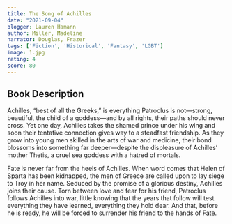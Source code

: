 ```yaml
---
title: The Song of Achilles
date: "2021-09-04"
blogger: Lauren Hamann
author: Miller, Madeline
narrator: Douglas, Frazer
tags: ['Fiction', 'Historical', 'Fantasy', 'LGBT']
image: 1.jpg
rating: 4
score: 80
---
```



## Book Description

Achilles, “best of all the Greeks,” is everything Patroclus is not—strong, beautiful, the child of a goddess—and by all rights, their paths should never cross. Yet one day, Achilles takes the shamed prince under his wing and soon their tentative connection gives way to a steadfast friendship. As they grow into young men skilled in the arts of war and medicine, their bond blossoms into something far deeper—despite the displeasure of Achilles’ mother Thetis, a cruel sea goddess with a hatred of mortals.

Fate is never far from the heels of Achilles. When word comes that Helen of Sparta has been kidnapped, the men of Greece are called upon to lay siege to Troy in her name. Seduced by the promise of a glorious destiny, Achilles joins their cause. Torn between love and fear for his friend, Patroclus follows Achilles into war, little knowing that the years that follow will test everything they have learned, everything they hold dear. And that, before he is ready, he will be forced to surrender his friend to the hands of Fate.
